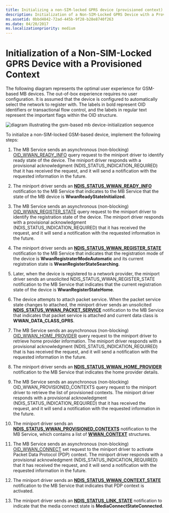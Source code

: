 ```yaml
---
title: Initializing a non-SIM-locked GPRS device (provisioned context)
description: Initialization of a Non-SIM-Locked GPRS Device with a Provisioned Context
ms.assetid: 0bbd4842-72ad-445b-9f28-b28e8740f263
ms.date: 04/20/2017
ms.localizationpriority: medium
---
```


# Initialization of a Non-SIM-Locked GPRS Device with a Provisioned Context

The following diagram represents the optimal user experience for GSM-based MB devices. The out-of-box experience requires no user configuration. It is assumed that the device is configured to automatically select the network to register with. The labels in bold represent OID identifiers or transactional flow control, and the labels in regular text represent the important flags within the OID structure.

![diagram illustrating the gsm-based mb device-initialization sequence](images/wwangsmdevinitseq.png)

To initialize a non-SIM-locked GSM-based device, implement the following steps:

1.  The MB Service sends an asynchronous (non-blocking) [OID\_WWAN\_READY\_INFO](https://docs.microsoft.com/windows-hardware/drivers/network/oid-wwan-ready-info) query request to the miniport driver to identify ready state of the device. The miniport driver responds with a provisional acknowledgment (NDIS\_STATUS\_INDICATION\_REQUIRED) that it has received the request, and it will send a notification with the requested information in the future.

2.  The miniport driver sends an [**NDIS\_STATUS\_WWAN\_READY\_INFO**](https://docs.microsoft.com/windows-hardware/drivers/network/ndis-status-wwan-ready-info) notification to the MB Service that indicates to the MB Service that the state of the MB device is **WwanReadyStateInitialized**.

3.  The MB Service sends an asynchronous (non-blocking) [OID\_WWAN\_REGISTER\_STATE](https://docs.microsoft.com/windows-hardware/drivers/network/oid-wwan-register-state) query request to the miniport driver to identify the registration state of the device. The miniport driver responds with a provisional acknowledgment (NDIS\_STATUS\_INDICATION\_REQUIRED) that it has received the request, and it will send a notification with the requested information in the future.

4.  The miniport driver sends an [**NDIS\_STATUS\_WWAN\_REGISTER\_STATE**](https://docs.microsoft.com/windows-hardware/drivers/network/ndis-status-wwan-register-state) notification to the MB Service that indicates that the registration mode of the device is **WwanRegistraterModeAutomatic** and its current registration state is **WwanRegisterStateSearching**.

5.  Later, when the device is registered to a network provider, the miniport driver sends an unsolicited NDIS\_STATUS\_WWAN\_REGISTER\_STATE notification to the MB Service that indicates that the current registration state of the device is **WwanRegisterStateHome**.

6.  The device attempts to attach packet service. When the packet service state changes to attached, the miniport driver sends an unsolicited [**NDIS\_STATUS\_WWAN\_PACKET\_SERVICE**](https://docs.microsoft.com/windows-hardware/drivers/network/ndis-status-wwan-packet-service) notification to the MB Service that indicates that packet service is attached and current data class is **WWAN\_DATA\_CLASS\_GPRS**.

7.  The MB Service sends an asynchronous (non-blocking) [OID\_WWAN\_HOME\_PROVIDER](https://docs.microsoft.com/windows-hardware/drivers/network/oid-wwan-home-provider) query request to the miniport driver to retrieve home provider information. The miniport driver responds with a provisional acknowledgment (NDIS\_STATUS\_INDICATION\_REQUIRED) that is has received the request, and it will send a notification with the requested information in the future.

8.  The miniport driver sends an [**NDIS\_STATUS\_WWAN\_HOME\_PROVIDER**](https://docs.microsoft.com/windows-hardware/drivers/network/ndis-status-wwan-home-provider) notification to the MB Service that indicates the home provider details.

9.  The MB Service sends an asynchronous (non-blocking) OID\_WWAN\_PROVISIONED\_CONTEXTS query request to the miniport driver to retrieve the list of provisioned contexts. The miniport driver responds with a provisional acknowledgment (NDIS\_STATUS\_INDICATION\_REQUIRED) that it has received the request, and it will send a notification with the requested information in the future.

10. The miniport driver sends an [**NDIS\_STATUS\_WWAN\_PROVISIONED\_CONTEXTS**](https://docs.microsoft.com/windows-hardware/drivers/network/ndis-status-wwan-provisioned-contexts) notification to the MB Service, which contains a list of [**WWAN\_CONTEXT**](https://docs.microsoft.com/windows-hardware/drivers/ddi/content/wwan/ns-wwan-_wwan_context) structures.

11. The MB Service sends an asynchronous (non-blocking) [OID\_WWAN\_CONNECT](https://docs.microsoft.com/windows-hardware/drivers/network/oid-wwan-connect) set request to the miniport driver to activate Packet Data Protocol (PDP) context. The miniport driver responds with a provisional acknowledgment (NDIS\_STATUS\_INDICATION\_REQUIRED) that it has received the request, and it will send a notification with the requested information in the future.

12. The miniport driver sends an [**NDIS\_STATUS\_WWAN\_CONTEXT\_STATE**](https://docs.microsoft.com/windows-hardware/drivers/network/ndis-status-wwan-context-state) notification to the MB Service that indicates that PDP context is activated.

13. The miniport driver sends an [**NDIS\_STATUS\_LINK\_STATE**](https://docs.microsoft.com/windows-hardware/drivers/network/ndis-status-link-state) notification to indicate that the media connect state is **MediaConnectStateConnected**.

 

 





